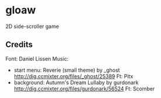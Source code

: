 # gloaw

2D side-scroller game

## Credits
Font: Daniel Lissen
Music:
- start menu: Reverie (small theme) by _ghost 
http://dig.ccmixter.org/files/_ghost/25389 Ft: Pitx
- background: Autumn's Dream Lullaby by gurdonark 
http://dig.ccmixter.org/files/gurdonark/56524 Ft: Scomber
